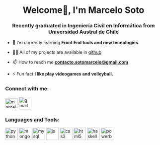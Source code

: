 <h1 align="center">Welcome👋, I'm Marcelo Soto</h1>
<h3 align="center">Recently graduated in Ingeniería Civil en Informática from Universidad Austral de Chile</h3>

- 🌱 I’m currently learning **Front End tools and new tecnologies.**

- 👨‍💻 All of my projects are available in [github](https://github.com/sotomarcelo?tab=repositories)

- 📫 How to reach me **contacto.sotomarcelo@gmail.com**

- ⚡ Fun fact **I like play videogames and volleyball.**

<h3 align="left">Connect with me:</h3>
<p align="left">
<a href="https://www.linkedin.com/in/marcelo-soto-barr%C3%ADa-30765720b/" target="_blank"><img align="center" src="https://raw.githubusercontent.com/rahuldkjain/github-profile-readme-generator/master/src/images/icons/Social/linked-in-alt.svg" alt="marcelo soto barria" height="30" width="40"/</a>
<a href="mailto:contacto.sotomarcelo@gmail.com" target="_blank"> <img align="center" src="https://upload.wikimedia.org/wikipedia/commons/7/7e/Gmail_icon_%282020%29.svg" alt="gmail" width="40" height="40"/></a>
</p>

<h3 align="left">Languages and Tools:</h3>
<p align="left"> 
    <img src="https://cdn.jsdelivr.net/gh/devicons/devicon@latest/icons/python/python-original.svg" alt="python" width="40" height="40"/>
    <img src="https://cdn.jsdelivr.net/gh/devicons/devicon@latest/icons/mongodb/mongodb-original.svg" alt="mongodb" width="40" height="40"/> 
    <img src="https://cdn.jsdelivr.net/gh/devicons/devicon@latest/icons/mysql/mysql-original.svg" alt="mysql" width="40" height="40"/> 
    <img src="https://cdn.jsdelivr.net/gh/devicons/devicon@latest/icons/javascript/javascript-original.svg" alt="js" width="40" height="40"/>
    <img src="https://cdn.jsdelivr.net/gh/devicons/devicon@latest/icons/css3/css3-plain.svg" alt="css3" width="40" height="40"/> 
    <img src="https://cdn.jsdelivr.net/gh/devicons/devicon@latest/icons/html5/html5-plain.svg" alt="html5" width="40" height="40"/> 
    <img src="https://cdn.jsdelivr.net/gh/devicons/devicon@latest/icons/haskell/haskell-original.svg" alt="haskell" width="40" height="40"/> 
    <img src="https://upload.wikimedia.org/wikipedia/commons/c/c9/Power_bi_logo_black.svg" alt="powerbi"  width="40" height="40"/>
</p>
